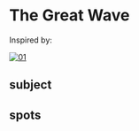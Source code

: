 # The Great Wave

Inspired by:

[![01](https://upload.wikimedia.org/wikipedia/commons/thumb/0/0d/Great_Wave_off_Kanagawa2.jpg/290px-Great_Wave_off_Kanagawa2.jpg)](https://en.wikipedia.org/wiki/The_Great_Wave_off_Kanagawa)

## subject

## spots
